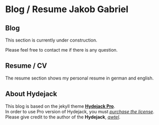 # Blog / Resume Jakob Gabriel

## Blog

This section is currently under construction. 

Please feel free to contact me if there is any question. 

## Resume / CV

The resume section shows my personal resume in german and english. 


## About Hydejack

This blog is based on the jekyll theme **[Hydejack Pro]**.<br>
In order to use Pro version of Hydejack, you must *[purchase the license]*.<br>
Please give credit to the author of the **Hydejack**, *[qwtel]*.

[Hydejack Pro]: https://hydejack.com/
[purchase the license]: https://hydejack.com/download/
[qwtel]: https://github.com/qwtel